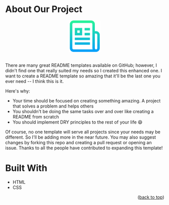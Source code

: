 # About Our Project
<a name="readme-top"></a>
  <div align="center">
  <a href="https://github.com/othneildrew/Best-README-Template">
    <img src="images/logo.png" alt="Logo" width="100" height="100">
  </a></div>
  <br>
  
There are many great README templates available on GitHub; however, I didn't find one that really suited my needs so I created this enhanced one. I want to create a README template so amazing that it'll be the last one you ever need -- I think this is it.

Here's why:
* Your time should be focused on creating something amazing. A project that solves a problem and helps others
* You shouldn't be doing the same tasks over and over like creating a README from scratch
* You should implement DRY principles to the rest of your life :smile:

Of course, no one template will serve all projects since your needs may be different. So I'll be adding more in the near future. You may also suggest changes by forking this repo and creating a pull request or opening an issue. Thanks to all the people have contributed to expanding this template!
  
# Built With
  
* HTML
* CSS


<p align="right">(<a href="#readme-top">back to top</a>)</p>
